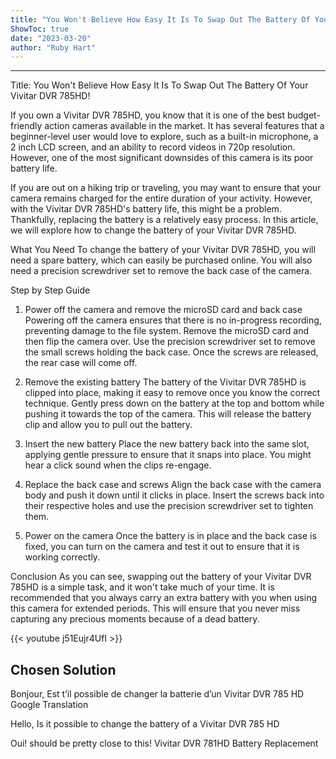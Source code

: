 ```yaml
---
title: "You Won't Believe How Easy It Is To Swap Out The Battery Of Your Vivitar DVR 785HD!"
ShowToc: true 
date: "2023-03-20"
author: "Ruby Hart"
---
```

*****
Title: You Won't Believe How Easy It Is To Swap Out The Battery Of Your Vivitar DVR 785HD!

If you own a Vivitar DVR 785HD, you know that it is one of the best budget-friendly action cameras available in the market. It has several features that a beginner-level user would love to explore, such as a built-in microphone, a 2 inch LCD screen, and an ability to record videos in 720p resolution. However, one of the most significant downsides of this camera is its poor battery life.

If you are out on a hiking trip or traveling, you may want to ensure that your camera remains charged for the entire duration of your activity. However, with the Vivitar DVR 785HD's battery life, this might be a problem. Thankfully, replacing the battery is a relatively easy process. In this article, we will explore how to change the battery of your Vivitar DVR 785HD.

What You Need
To change the battery of your Vivitar DVR 785HD, you will need a spare battery, which can easily be purchased online. You will also need a precision screwdriver set to remove the back case of the camera.

Step by Step Guide
1. Power off the camera and remove the microSD card and back case
Powering off the camera ensures that there is no in-progress recording, preventing damage to the file system. Remove the microSD card and then flip the camera over. Use the precision screwdriver set to remove the small screws holding the back case. Once the screws are released, the rear case will come off.

2. Remove the existing battery
The battery of the Vivitar DVR 785HD is clipped into place, making it easy to remove once you know the correct technique. Gently press down on the battery at the top and bottom while pushing it towards the top of the camera. This will release the battery clip and allow you to pull out the battery.

3. Insert the new battery
Place the new battery back into the same slot, applying gentle pressure to ensure that it snaps into place. You might hear a click sound when the clips re-engage.

4. Replace the back case and screws
Align the back case with the camera body and push it down until it clicks in place. Insert the screws back into their respective holes and use the precision screwdriver set to tighten them.

5. Power on the camera
Once the battery is in place and the back case is fixed, you can turn on the camera and test it out to ensure that it is working correctly.

Conclusion
As you can see, swapping out the battery of your Vivitar DVR 785HD is a simple task, and it won't take much of your time. It is recommended that you always carry an extra battery with you when using this camera for extended periods. This will ensure that you never miss capturing any precious moments because of a dead battery.

{{< youtube j51Eujr4UfI >}} 



## Chosen Solution
 Bonjour,
Est t’il possible de changer la batterie d’un Vivitar DVR 785 HD
Google Translation

Hello,  Is it possible to change the battery of a Vivitar DVR 785 HD

 Oui!
should be pretty close to this!
Vivitar DVR 781HD Battery Replacement




